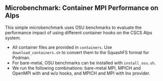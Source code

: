 ## Microbenchmark: Container MPI Performance on Alps

This simple microbenchmark uses OSU benchmarks to evaluate the performance impact of using different container hooks on the CSCS Alps system.

* All container files are provided in `containers`. Use `download_containers.sh` to convert them to the SquashFS format for Podman.
* For bare-metal, OSU benchmarks can be installed with `install_osu.sh`.
* We run the following combinations: bare-metal MPI, MPICH and OpenMPI with and w/o hooks, and MPICH and MPI with lnx provider.

